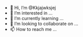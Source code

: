 - 👋 Hi, I’m @Kkjajwksjej
- 👀 I’m interested in ...
- 🌱 I’m currently learning ...
- 💞️ I’m looking to collaborate on ...
- 📫 How to reach me ...

<!---
Kkjajwksjej/Kkjajwksjej is a ✨ special ✨ repository because its `README.md` (this file) appears on your GitHub profile.
You can click the Preview link to take a look at your changes.
--->
